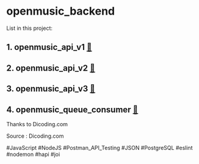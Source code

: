 # openmusic_backend

List in this project:
## 1. openmusic_api_v1 [:mag_right:](https://github.com/hanihan04/openmusic_backend/tree/openmusic_api_v1)
## 2. openmusic_api_v2 [:mag_right:](https://github.com/hanihan04/openmusic_backend/tree/openmusic_api_v2)
## 3. openmusic_api_v3 [:mag_right:](https://github.com/hanihan04/openmusic_backend/tree/openmusic_api_v3) 
## 4. openmusic_queue_consumer [:mag_right:](https://github.com/hanihan04/openmusic_backend/tree/openmusic_v3_queue_consumer)

Thanks to Dicoding.com

Source : Dicoding.com

#JavaScript #NodeJS #Postman_API_Testing #JSON #PostgreSQL #eslint #nodemon #hapi #joi
